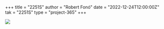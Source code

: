 +++
title = "2251S"
author = "Robert Fonó"
date = "2022-12-24T12:00:00Z"
tak = "2251S"
type = "project-365"
+++

![](2022-12-24.jpeg)